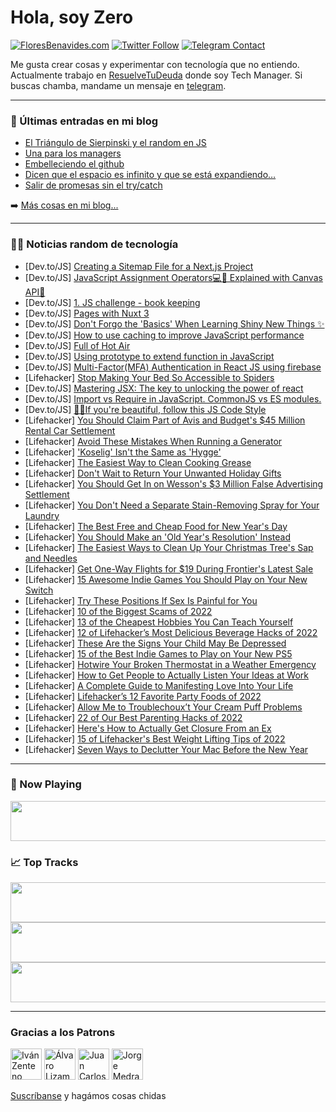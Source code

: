 # Hola, soy Zero

[![FloresBenavides.com](https://img.shields.io/website?down_message=oops&label=MiBlog&style=for-the-badge&up_message=online&url=https%3A%2F%2Ffloresbenavides.com)](https://floresbenavides.com) [![Twitter Follow](https://img.shields.io/twitter/follow/ZeroDragon?color=%231DA1F2&label=Follow&logo=twitter&logoColor=ffffff&style=for-the-badge)](https://twitter.com/zerodragon) [![Telegram Contact](https://img.shields.io/badge/escr%C3%ADbeme-ZeroDragon-%2326A5E4?style=for-the-badge&logo=telegram)](https://t.me/zerodragon)

Me gusta crear cosas y experimentar con tecnología que no entiendo.
Actualmente trabajo en [ResuelveTuDeuda](http://github.com/resuelve) donde soy Tech Manager.
Si buscas chamba, mandame un mensaje en [telegram](https://t.me/zerodragon).

---

### 📕 Últimas entradas en mi blog
<!-- BLOG-POST-LIST:START -->
- [El Triángulo de Sierpinski y el random en JS](https://floresbenavides.com/el-triangulo-de-sierpinski-y-el-random-en-js/)
- [Una para los managers](https://floresbenavides.com/una-para-los-managers/)
- [Embelleciendo el github](https://floresbenavides.com/embelleciendo-el-github/)
- [Dicen que el espacio es infinito y que se está expandiendo…](https://floresbenavides.com/dicen-que-el-espacio-es-infinito-y-que-se-esta-expandiendo/)
- [Salir de promesas sin el try/catch](https://floresbenavides.com/salir-de-promesas-sin-el-try-catch/)
<!-- BLOG-POST-LIST:END -->

➡️ [Más cosas en mi blog...](https://floresbenavides.com)

---

### 👨‍💻 Noticias random de tecnología
<!-- TECH-POSTS:START -->
- [Dev.to/JS] [Creating a Sitemap File for a Next.js Project](https://dev.to/ayka_code/creating-a-sitemap-file-for-a-nextjs-project-3ed6)
- [Dev.to/JS] [JavaScript Assignment Operators💻🧮 Explained with Canvas API🎨](https://dev.to/shemjay/javascript-assignment-operators-explained-with-canvas-api-mon)
- [Dev.to/JS] [1. JS challenge - book keeping](https://dev.to/zuzexx/1-js-challenge-book-keeping-3kp3)
- [Dev.to/JS] [Pages with Nuxt 3](https://dev.to/guillaumeduhan/pages-with-nuxt-3-4epl)
- [Dev.to/JS] [Don&#39;t Forgo the &#39;Basics&#39; When Learning Shiny New Things ✨](https://dev.to/pharaohnutz/dont-forgo-the-basics-when-learning-shiny-new-things-51f0)
- [Dev.to/JS] [How to use caching to improve JavaScript performance](https://dev.to/durosly/how-to-use-caching-to-improve-javascript-performance-4jl0)
- [Dev.to/JS] [Full of Hot Air](https://dev.to/rmion/full-of-hot-air-3pf9)
- [Dev.to/JS] [Using prototype to extend function in JavaScript](https://dev.to/ruchernchong/using-prototype-to-extend-function-1bi5)
- [Dev.to/JS] [Multi-Factor&lpar;MFA&rpar; Authentication in React JS using firebase](https://dev.to/hasnain01hub/multi-factormfa-authentication-in-react-js-using-firebase-ljo)
- [Lifehacker] [Stop Making Your Bed So Accessible to Spiders](https://lifehacker.com/stop-making-your-bed-so-accessible-to-spiders-1849940335)
- [Dev.to/JS] [Mastering JSX: The key to unlocking the power of react](https://dev.to/haltim/mastering-jsx-the-key-to-unlocking-the-power-of-react-4839)
- [Dev.to/JS] [Import vs Require in JavaScript. CommonJS vs ES modules.](https://dev.to/pthapa1/import-vs-require-in-javascript-commonjs-vs-es-modules-25jl)
- [Dev.to/JS] [💅🏻If you&#39;re beautiful, follow this JS Code Style](https://dev.to/pulkitsingh/if-youre-beautiful-follow-this-js-code-style-3m99)
- [Lifehacker] [You Should Claim Part of Avis and Budget&#39;s $45 Million Rental Car Settlement](https://lifehacker.com/you-should-claim-part-of-avis-and-budgets-45-million-r-1849940337)
- [Lifehacker] [Avoid These Mistakes When Running a Generator](https://lifehacker.com/avoid-these-mistakes-when-running-a-generator-1849940340)
- [Lifehacker] [&#39;Koselig&#39; Isn&#39;t the Same as &#39;Hygge&#39;](https://lifehacker.com/koselig-isnt-the-same-as-hygge-1849940133)
- [Lifehacker] [The Easiest Way to Clean Cooking Grease](https://lifehacker.com/the-easiest-way-to-clean-cooking-grease-1849940135)
- [Lifehacker] [Don&#39;t Wait to Return Your Unwanted Holiday Gifts](https://lifehacker.com/dont-wait-to-return-your-unwanted-holiday-gifts-1849940138)
- [Lifehacker] [You Should Get In on Wesson&#39;s $3 Million False Advertising Settlement](https://lifehacker.com/you-should-get-in-on-wessons-3-million-false-advertisi-1849939170)
- [Lifehacker] [You Don&#39;t Need a Separate Stain-Removing Spray for Your Laundry](https://lifehacker.com/you-dont-need-a-separate-stain-removing-spray-for-your-1849939184)
- [Lifehacker] [The Best Free and Cheap Food for New Year&#39;s Day](https://lifehacker.com/the-best-free-and-cheap-food-for-new-years-day-1849939195)
- [Lifehacker] [You Should Make an &#39;Old Year&#39;s Resolution&#39; Instead](https://lifehacker.com/you-should-make-an-old-years-resolution-instead-1849936380)
- [Lifehacker] [The Easiest Ways to Clean Up Your Christmas Tree&#39;s Sap and Needles](https://lifehacker.com/the-easiest-ways-to-clean-up-your-christmas-trees-sap-a-1849936395)
- [Lifehacker] [Get One-Way Flights for $19 During Frontier&#39;s Latest Sale](https://lifehacker.com/get-one-way-flights-for-19-during-frontiers-latest-sal-1849936455)
- [Lifehacker] [15 Awesome Indie Games You Should Play on Your New Switch](https://lifehacker.com/15-awesome-indie-games-you-should-play-on-your-new-swit-1849926120)
- [Lifehacker] [Try These Positions If Sex Is Painful for You](https://lifehacker.com/try-these-positions-if-sex-is-painful-for-you-1849891072)
- [Lifehacker] [10 of the Biggest Scams of 2022](https://lifehacker.com/10-of-the-biggest-scams-of-2022-1849916555)
- [Lifehacker] [13 of the Cheapest Hobbies You Can Teach Yourself](https://lifehacker.com/13-of-the-cheapest-hobbies-you-can-teach-yourself-1849888411)
- [Lifehacker] [12 of Lifehacker’s Most Delicious Beverage Hacks of 2022](https://lifehacker.com/12-of-lifehacker-s-most-delicious-beverage-hacks-of-202-1849921203)
- [Lifehacker] [These Are the Signs Your Child May Be Depressed](https://lifehacker.com/these-are-the-signs-your-child-may-be-depressed-1849861283)
- [Lifehacker] [15 of the Best Indie Games to Play on Your New PS5](https://lifehacker.com/15-of-the-best-indie-games-to-play-on-your-new-ps5-1849921544)
- [Lifehacker] [Hotwire Your Broken Thermostat in a Weather Emergency](https://lifehacker.com/hotwire-your-broken-thermostat-in-a-weather-emergency-1849836412)
- [Lifehacker] [How to Get People to Actually Listen Your Ideas at Work](https://lifehacker.com/how-to-get-people-to-actually-listen-your-ideas-at-work-1849893100)
- [Lifehacker] [A Complete Guide to Manifesting Love Into Your Life](https://lifehacker.com/a-complete-guide-to-manifesting-love-into-your-life-1849700646)
- [Lifehacker] [Lifehacker’s 12 Favorite Party Foods of 2022](https://lifehacker.com/lifehacker-s-12-favorite-party-foods-of-2022-1849924556)
- [Lifehacker] [Allow Me to Troublechoux’t Your Cream Puff Problems](https://lifehacker.com/allow-me-to-troublechoux-t-your-cream-puff-problems-1849706299)
- [Lifehacker] [22 of Our Best Parenting Hacks of 2022](https://lifehacker.com/22-of-our-best-parenting-hacks-of-2022-1849892795)
- [Lifehacker] [Here&#39;s How to Actually Get Closure From an Ex](https://lifehacker.com/heres-how-to-actually-get-closure-from-an-ex-1849811120)
- [Lifehacker] [15 of Lifehacker&#39;s Best Weight Lifting Tips of 2022](https://lifehacker.com/15-of-lifehackers-best-weight-lifting-tips-of-2022-1849925049)
- [Lifehacker] [Seven Ways to Declutter Your Mac Before the New Year](https://lifehacker.com/seven-ways-to-declutter-your-mac-before-the-new-year-1849926459)<!-- TECH-POSTS:END -->

---

### 🎵 Now Playing
<a href="https://spotify-now-playing-dun.vercel.app/now-playing?open"><img src="https://spotify-now-playing-dun.vercel.app/now-playing" width="540" height="64"></a>

### 📈 Top Tracks
<a href="https://spotify-now-playing-dun.vercel.app/top-tracks?i=1&open"><img src="https://spotify-now-playing-dun.vercel.app/top-tracks?i=1" width="540" height="64"></a>
<a href="https://spotify-now-playing-dun.vercel.app/top-tracks?i=2&open"><img src="https://spotify-now-playing-dun.vercel.app/top-tracks?i=2" width="540" height="64"></a>
<a href="https://spotify-now-playing-dun.vercel.app/top-tracks?i=3&open"><img src="https://spotify-now-playing-dun.vercel.app/top-tracks?i=3" width="540" height="64"></a>

---

### Gracias a los Patrons
[<img src="https://avatars.githubusercontent.com/u/243380?v=4" alt="Iván Zenteno" width="50px">](https://github.com/k001) [<img src="https://avatars.githubusercontent.com/u/19955639?v=4" alt="Álvaro Lizama" width="50px">](https://github.com/alvarolizama) [<img src="https://avatars.githubusercontent.com/u/2718753?v=4" alt="Juan Carlos Ruiz" width="50px">](https://github.com/JuanCrg90) [<img src="https://avatars.githubusercontent.com/u/37025?v=4" alt="Jorge Medrano" width="50px">](https://github.com/h1pp1e) 

[Suscríbanse](https://www.patreon.com/zerodragon) y hagámos cosas chidas
